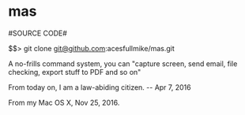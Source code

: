 # mas
#SOURCE CODE#

$$> git clone git@github.com:acesfullmike/mas.git

A no-frills command system, you can "capture screen, send email, file checking, export stuff to PDF and so on"

From today on, I am a law-abiding citizen. -- Apr 7, 2016

From my Mac OS X, Nov 25, 2016.
